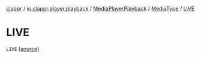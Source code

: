 [clappr](../../../index.md) / [io.clappr.player.playback](../../index.md) / [MediaPlayerPlayback](../index.md) / [MediaType](index.md) / [LIVE](.)

# LIVE

`LIVE` [(source)](https://github.com/clappr/clappr-android/tree/dev/clappr/src/main/kotlin/io/clappr/player/playback/MediaPlayerPlayback.kt#L22)